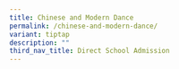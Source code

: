 ```yaml
---
title: Chinese and Modern Dance
permalink: /chinese-and-modern-dance/
variant: tiptap
description: ""
third_nav_title: Direct School Admission
---
```

